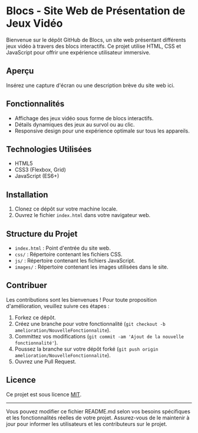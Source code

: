 # Blocs - Site Web de Présentation de Jeux Vidéo

Bienvenue sur le dépôt GitHub de Blocs, un site web présentant différents jeux vidéo à travers des blocs interactifs. Ce projet utilise HTML, CSS et JavaScript pour offrir une expérience utilisateur immersive.

## Aperçu

Insérez une capture d'écran ou une description brève du site web ici.

## Fonctionnalités

- Affichage des jeux vidéo sous forme de blocs interactifs.
- Détails dynamiques des jeux au survol ou au clic.
- Responsive design pour une expérience optimale sur tous les appareils.

## Technologies Utilisées

- HTML5
- CSS3 (Flexbox, Grid)
- JavaScript (ES6+)

## Installation

1. Clonez ce dépôt sur votre machine locale.
2. Ouvrez le fichier `index.html` dans votre navigateur web.

## Structure du Projet

- `index.html` : Point d'entrée du site web.
- `css/` : Répertoire contenant les fichiers CSS.
- `js/` : Répertoire contenant les fichiers JavaScript.
- `images/` : Répertoire contenant les images utilisées dans le site.

## Contribuer

Les contributions sont les bienvenues ! Pour toute proposition d'amélioration, veuillez suivre ces étapes :

1. Forkez ce dépôt.
2. Créez une branche pour votre fonctionnalité (`git checkout -b amelioration/NouvelleFonctionnalite`).
3. Committez vos modifications (`git commit -am 'Ajout de la nouvelle fonctionnalité'`).
4. Poussez la branche sur votre dépôt forké (`git push origin amelioration/NouvelleFonctionnalite`).
5. Ouvrez une Pull Request.

## Licence

Ce projet est sous licence [MIT](LICENSE).

---

Vous pouvez modifier ce fichier README.md selon vos besoins spécifiques et les fonctionnalités réelles de votre projet. Assurez-vous de le maintenir à jour pour informer les utilisateurs et les contributeurs sur le projet.
